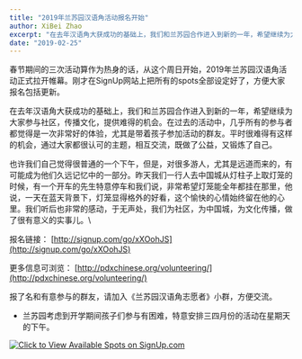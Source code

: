 ```yaml
---
title: "2019年兰苏园汉语角活动报名开始"
author: XiBei Zhao
excerpt: "在去年汉语角大获成功的基础上，我们和兰苏园合作进入到新的一年，希望继续为大家参与社区，传播文化，提供难得的机会。在过去的活动中，几乎所有的参与者都觉得是一次非常好的体验，尤其是带着孩子参加活动的群友。平时很难得有这样的机会，通过大家都很认可的主题，相互交流，既做了公益，又锻炼了自己。"
date: "2019-02-25"
---
```



春节期间的三次活动算作为热身的话，从这个周日开始，2019年兰苏园汉语角活动正式拉开帷幕。刚才在SignUp网站上把所有的spots全部设定好了，方便大家报名包括更新。

在去年汉语角大获成功的基础上，我们和兰苏园合作进入到新的一年，希望继续为大家参与社区，传播文化，提供难得的机会。在过去的活动中，几乎所有的参与者都觉得是一次非常好的体验，尤其是带着孩子参加活动的群友。平时很难得有这样的机会，通过大家都很认可的主题，相互交流，既做了公益，又锻炼了自己。

也许我们自己觉得很普通的一个下午，但是，对很多游人，尤其是远道而来的，有可能成为他们久远记忆中的一部分。昨天我们一行人去中国城从灯柱子上取灯笼的时候，有一个开车的先生特意停车和我们说，非常希望灯笼能全年都挂在那里，他说，一天在蓝天背景下，灯笼显得格外的好看，这个愉快的心情始终留在他的心里。我们听后也非常的感动，于无声处，我们为社区，为中国城，为文化传播，做了很有意义的实事儿。\

报名链接： [http://signup.com/go/xXOohJS](http://signup.com/go/xXOohJS)

更多信息可浏览： [http://pdxchinese.org/volunteering/](http://pdxchinese.org/volunteering/)

报了名和有意参与的群友，请加入《兰苏园汉语角志愿者》小群，方便交流。

* 兰苏园考虑到开学期间孩子们参与有困难，特意安排三四月份的活动在星期天的下午。

<a href="http://signup.com/go/xXOohJS" target="_blank"><img src="https://signup.com/imgs/icons/signup-choose-a-spot-btn.png" alt="Click to View Available Spots on SignUp.com"></a>
